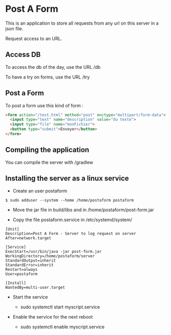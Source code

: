 # Post A Form

This is an application to store all requests from any url on this server in a json file.

Request access to an URL.


## Access DB

To access the db of the day, use the URL /db

To have a try on forms, use the URL /try

## Post a Form

To post a form use this kind of form :

```html
<form action="/test.html" method="post" enctype="multipart/form-data">
  <input type="text" name="description" value="du texte">
  <input type="file" name="monFichier">
  <button type="submit">Envoyer</button>
</form>
```

## Compiling the application

You can compile the server with /gradlew

## Installing the server as a linux service

* Create an user postaform

```console
$ sudo adduser --system --home /home/postaform postaform
```

* Move the jar file in build/libs and in /home/postaform/post-form.jar

* Copy the file postaform.service in /etc/systemd/system/

```
[Unit]
Description=Post A Form - Server to log request on server
After=network.target

[Service]
ExecStart=/usr/bin/java -jar post-form.jar
WorkingDirectory=/home/postaform/server
StandardOutput=inherit
StandardError=inherit
Restart=always
User=postaform

[Install]
WantedBy=multi-user.target
```

* Start the service
  * sudo systemctl start myscript.service

* Enable the service for the next reboot
  * sudo systemctl enable myscript.service

